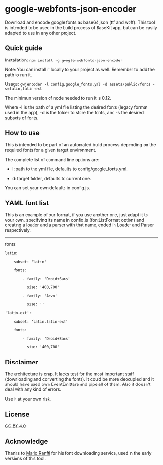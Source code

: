 # google-webfonts-json-encoder

Download and encode google fonts as base64 json (ttf and woff).
This tool is intended to be used in the build process of BaseKit app, but can be easily adapted to use in any other project.

## Quick guide 

Installation: `npm install -g google-webfonts-json-encoder`

Note: You can install it locally to your project as well. Remember to add the path to run it.

Usage: `gwjencoder -l config/google_fonts.yml -d assets/public/fonts -s=latin,latin-ext`

The minimun version of node needed to run it is 0.12.

Where -l is the path of a yml file listing the desired fonts (legacy format used in the app),
-d is the folder to store the fonts, and -s the desired subsets of fonts.

## How to use
This is intended to be part of an automated build process depending on the required fonts for a given target environment.

The complete list of command line options are:

* l: path to the yml file, defaults to config/google_fonts.yml.

* d: target folder, defaults to current one.

You can set your own defaults in config.js.

## YAML font list
This is an example of our format, if you use another one, just adapt it to your own, specifying its name in config.js (fontListFormat
option) and creating a loader and a parser with that name, ended in Loader and Parser respectively.

---

fonts:

    latin:

        subset: 'latin'

        fonts:

            - family: 'Droid+Sans'

              size: '400,700'

            - family: 'Arvo'

              size: ''

    'latin-ext': 

        subset: 'latin,latin-ext'

        fonts:

            - family: 'Droid+Sans'

              size: '400,700'

## Disclaimer
The architecture is crap. It lacks test for the most important stuff (downloading and converting the fonts).
It could be more deocupled and it should have used own EventEmitters and pipe all of them. Also it doesn't deal with
any kind of errors.

Use it at your own risk.

## License
[CC BY 4.0](https://creativecommons.org/licenses/by/4.0/)

## Acknowledge
Thanks to [Mario Ranftl](https://github.com/majodev) for his font downloading service, used in the early versions of this tool.



